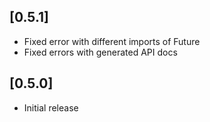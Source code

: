 ## [0.5.1]

* Fixed error with different imports of Future
* Fixed errors with generated API docs

## [0.5.0]

* Initial release
